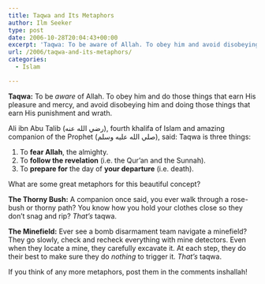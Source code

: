 ```yaml
---
title: Taqwa and Its Metaphors
author: Ilm Seeker
type: post
date: 2006-10-28T20:04:43+00:00
excerpt: 'Taqwa: To be aware of Allah. To obey him and avoid disobeying him. Taqwa as three: fear Allah, follow the revelation, prepare for death. Metaphors.'
url: /2006/taqwa-and-its-metaphors/
categories:
  - Islam

---
```

**Taqwa:** To be _aware_ of Allah. To obey him and do those things that earn His pleasure and mercy, and avoid disobeying him and doing those things that earn His punishment and wrath.

Ali ibn Abu Talib (رضي الله عنه), fourth khalifa of Islam and amazing companion of the Prophet (صلي الله عليه وسلم), said: Taqwa is three things:

  1. To **fear Allah**, the almighty.
  2. To **follow the revelation** (i.e. the Qur&#8217;an and the Sunnah).
  3. To **prepare for** the day of **your departure** (i.e. death).

What are some great metaphors for this beautiful concept?

**The Thorny Bush:** A companion once said, you ever walk through a rose-bush or thorny path? You know how you hold your clothes close so they don&#8217;t snag and rip? _That&#8217;s_ taqwa.

**The Minefield:** Ever see a bomb disarmament team navigate a minefield? They go slowly, check and recheck everything with mine detectors. Even when they locate a mine, they carefully excavate it. At each step, they do their best to make sure they do _nothing_ to trigger it. _That&#8217;s_ taqwa.

If you think of any more metaphors, post them in the comments inshallah!